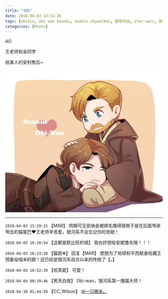 ```yaml
---
title: "365"
date: 2018-04-03 14:51:30
tags: [obikin, obi wan kenobi, anakin skywalker, 星球大战, star wars, 欧比旺, 安纳金, AO]
categories: [Photo]
---
```


<p>AO</p> 
<p>王老师和金同学</p> 
<p>给某人的安利售后~</p>

![](https://raw.githubusercontent.com/alicewish/meowchain247/master/img_cVZNdzJtQk9JV2ZxTlRqcDN4ZnhYRnF6b0drN2RxVExyRERqaWREenQvOEJSOHB2ZU1MeXdnPT0.jpg)

---

`2018-04-03 15:20:15` 【MAR】 肉眼可见安纳金被顺毛撸得很爽于是在后面甩来甩去的猫尾巴♥王老师辛苦惹，银河系不会忘记你的贡献！

`2018-04-03 16:28:54` 【这都是欧比旺的错】 我也好想给安妮撸毛哦！！！

`2018-04-03 16:33:28` 【猫厨✙】 回复【MAR】 想想为了地球和平而献身给魔王预备役咱米的翅！这已经是银河系自古以来的传统了【。】

`2018-04-03 16:52:39` 【哈芙妮】 可愛！

`2018-04-04 00:39:46` 【黑天白夜】 Obi-wan，银河系第一撸猫大师！

`2018-04-10 01:44:50` 【CC\_Wilson】 [@一只微米。](http://www.lofter.com/mentionredirect.do?blogId=493843284)

